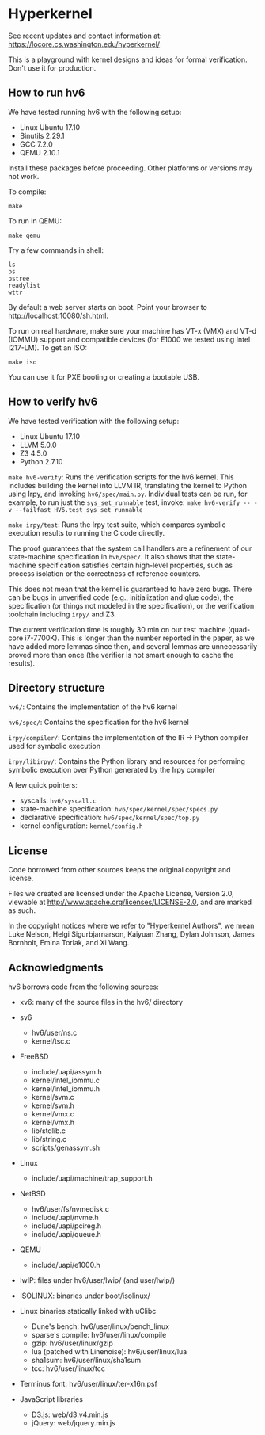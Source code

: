 # Hyperkernel

See recent updates and contact information at:
https://locore.cs.washington.edu/hyperkernel/

This is a playground with kernel designs and ideas for formal
verification.  Don't use it for production.

## How to run hv6

We have tested running hv6 with the following setup:

- Linux Ubuntu 17.10
- Binutils 2.29.1
- GCC 7.2.0
- QEMU 2.10.1

Install these packages before proceeding.  Other platforms or
versions may not work.

To compile:

	make

To run in QEMU:

	make qemu

Try a few commands in shell:

	ls
	ps
	pstree
	readylist
	wttr

By default a web server starts on boot.  Point your browser to
http://localhost:10080/sh.html.

To run on real hardware, make sure your machine has VT-x (VMX) and
VT-d (IOMMU) support and compatible devices (for E1000 we tested
using Intel I217-LM).  To get an ISO:

	make iso

You can use it for PXE booting or creating a bootable USB.

## How to verify hv6

We have tested verification with the following setup:

- Linux Ubuntu 17.10
- LLVM 5.0.0
- Z3 4.5.0
- Python 2.7.10

`make hv6-verify`:
    Runs the verification scripts for the hv6 kernel. This includes building the kernel
    into LLVM IR, translating the kernel to Python using Irpy, and invoking `hv6/spec/main.py`.
    Individual tests can be run, for example, to run just the `sys_set_runnable` test, invoke:
    `make hv6-verify -- -v --failfast HV6.test_sys_set_runnable`

`make irpy/test`:
    Runs the Irpy test suite, which compares symbolic execution results to running the C code
    directly.

The proof guarantees that the system call handlers are a refinement
of our state-machine specification in `hv6/spec/`.  It also shows
that the state-machine specification satisfies certain high-level
properties, such as process isolation or the correctness of reference
counters.

This does not mean that the kernel is guaranteed to have zero bugs.
There can be bugs in unverified code (e.g., initialization and glue
code), the specification (or things not modeled in the specification),
or the verification toolchain including `irpy/` and Z3.

The current verification time is roughly 30 min on our test machine
(quad-core i7-7700K).  This is longer than the number reported in
the paper, as we have added more lemmas since then, and several
lemmas are unnecessarily proved more than once (the verifier is not
smart enough to cache the results).

## Directory structure

`hv6/`:
    Contains the implementation of the hv6 kernel

`hv6/spec/`:
    Contains the specification for the hv6 kernel

`irpy/compiler/`:
    Contains the implementation of the IR -> Python compiler used for
    symbolic execution

`irpy/libirpy/`:
    Contains the Python library and resources for performing symbolic
    execution over Python generated by the Irpy compiler

A few quick pointers:

- syscalls: `hv6/syscall.c`
- state-machine specification: `hv6/spec/kernel/spec/specs.py`
- declarative specification: `hv6/spec/kernel/spec/top.py`
- kernel configuration: `kernel/config.h`

## License

Code borrowed from other sources keeps the original copyright and license.

Files we created are licensed under the Apache License, Version 2.0,
viewable at http://www.apache.org/licenses/LICENSE-2.0, and are
marked as such.

In the copyright notices where we refer to "Hyperkernel Authors",
we mean Luke Nelson, Helgi Sigurbjarnarson, Kaiyuan Zhang, Dylan Johnson,
James Bornholt, Emina Torlak, and Xi Wang.

## Acknowledgments

hv6 borrows code from the following sources:

- xv6: many of the source files in the hv6/ directory

- sv6
  - hv6/user/ns.c
  - kernel/tsc.c

- FreeBSD
  - include/uapi/assym.h
  - kernel/intel_iommu.c
  - kernel/intel_iommu.h
  - kernel/svm.c
  - kernel/svm.h
  - kernel/vmx.c
  - kernel/vmx.h
  - lib/stdlib.c
  - lib/string.c
  - scripts/genassym.sh

- Linux
  - include/uapi/machine/trap_support.h

- NetBSD
  - hv6/user/fs/nvmedisk.c
  - include/uapi/nvme.h
  - include/uapi/pcireg.h
  - include/uapi/queue.h

- QEMU
  - include/uapi/e1000.h

- lwIP: files under hv6/user/lwip/ (and user/lwip/)

- ISOLINUX: binaries under boot/isolinux/

- Linux binaries statically linked with uClibc
  - Dune's bench: hv6/user/linux/bench_linux
  - sparse's compile: hv6/user/linux/compile
  - gzip: hv6/user/linux/gzip
  - lua (patched with Linenoise): hv6/user/linux/lua
  - sha1sum: hv6/user/linux/sha1sum
  - tcc: hv6/user/linux/tcc

- Terminus font: hv6/user/linux/ter-x16n.psf

- JavaScript libraries
  - D3.js: web/d3.v4.min.js
  - jQuery: web/jquery.min.js

